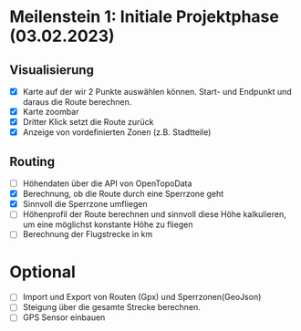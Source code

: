 # Meilenstein 1: Initiale Projektphase (03.02.2023)

## Visualisierung

- [x] Karte auf der wir 2 Punkte auswählen können. Start- und Endpunkt und daraus die Route berechnen.
- [x] Karte zoombar
- [x] Dritter Klick setzt die Route zurück
- [x] Anzeige von vordefinierten Zonen (z.B. Stadtteile)

## Routing

- [ ] Höhendaten über die API von OpenTopoData
- [x] Berechnung, ob die Route durch eine Sperrzone geht
- [x] Sinnvoll die Sperrzone umfliegen
- [ ] Höhenprofil der Route berechnen und sinnvoll diese Höhe kalkulieren, um eine möglichst konstante Höhe zu fliegen
- [ ] Berechnung der Flugstrecke in km

# Optional
- [ ] Import und Export von Routen (Gpx) und Sperrzonen(GeoJson)
- [ ] Steigung über die gesamte Strecke berechnen.
- [ ] GPS Sensor einbauen